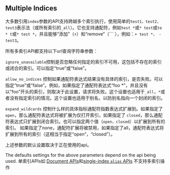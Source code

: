## Multiple Indices


大多数引用`index`参数的API支持跨越多个索引执行，使用简单的`test1，test2，test3`表示法（或所有索引的`_all`）。它也支持通配符，例如`test *`或`* test`或`te * t`或`* test *`，并且能够“添加”（`+`）和“remove”（``` ），例如：`+ test *， - test3`。

所有多索引API都支持以下url查询字符串参数：

`ignore_unavailable`控制是否忽略任何指定的索引不可用，这包括不存在的索引或闭合的索引。可以指定“true”或“false”。
     

`allow_no_indices`
控制如果通配符表达式结果没有具体的索引，是否失败。可以指定“true”或“false”。例如，如果指定了通配符表达式“foo *”，并且没有以“foo”开头的索引，则取决于此设置，请求将失败。这个设置也适用于`_all`，`*`或者没有指定索引的情况。这个设置也适用于别名，以防别名指向一个封闭的索引。

`expand_wildcards`
控制什么样的具体指标通配符指数表达式扩展到。如果指定了`open`，那么通配符表达式将被扩展为仅打开索引，如果指定了
`closed`，那么通配符表达式只扩展到闭合索引。也可以指定两个值（`open，closed`）以扩展到所有的索引。
如果指定了none，通配符扩展将被禁用，如果指定了all，通配符表达式将扩展到所有的索引（这相当于指定“open”，“closed”）。

上述参数的默认设置取决于正在使用的api。

The defaults settings for the above parameters depend on the api being used.
单索引APIs如 [Document APIs](docs.html "Document APIs")和[single-index `alias` APIs](indices-aliases.html "Index Aliases") 不支持多索引操作
